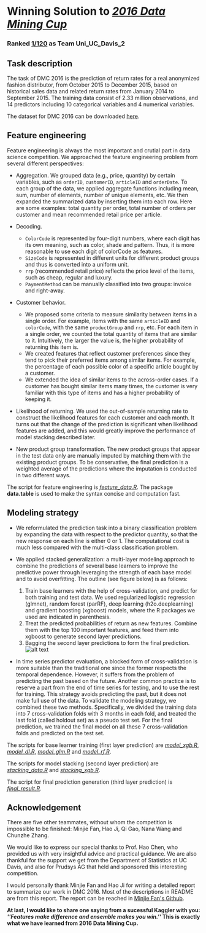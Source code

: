 # Winning Solution to [*2016 Data Mining Cup*](http://www.data-mining-cup.de/en/review/goto/article/dmc-2016.html)
### Ranked [1/120](https://www.ucdavis.edu/news/uc-davis-statistics-students-win-international-data-competition) as Team Uni_UC_Davis_2


## Task description

The task of DMC 2016 is the prediction of return rates for a real anonymized fashion distributor, from October 2015 to December 2015, based on historical sales data and related return rates from January 2014 to September 2015. The training data consist of 2.33 million observations, and 14 predictors including 10 categorical variables and 4 numerical variables.

The dataset for DMC 2016 can be downloaded [here](http://www.data-mining-cup.de/en/review/goto/article/dmc-2016.html).

## Feature engineering

Feature engineering is always the most important and crutial part in data science competition. We approached the feature engineering problem from several different perspectives:

- Aggregation. We grouped data (e.g., price, quantity) by certain variables, such as `orderID`, `customerID`, `articleID` and `orderDate`. To each group of the data, we applied aggregate functions including mean, sum, number of elements, number of unique elements, etc. We then expanded the summarized data by inserting them into each row. Here are some examples: total quantity per order, total number of orders per customer and mean recommended retail price per article.

- Decoding.
  - `ColorCode` is represented by four-digit numbers, where each digit has its own meaning, such as color, shade and pattern. Thus, it is more reasonable to use each digit of colorCode as features. 
  - `SizeCode` is represented in different units for different product groups and thus is converted into a uniform unit.
  - `rrp` (recommended retail price) reflects the price level of the items, such as cheap, regular and luxury. 
  - `PaymentMethod` can be manually classified into two groups: invoice and right-away.

- Customer behavior.
  - We proposed some criteria to measure similarity between items in a single order. For example, items with the same `articleID` and `colorCode`, with the same `productGroup` and `rrp`, etc. For each item in a single order, we counted the total quantity of items that are similar to it. Intuitively, the larger the value is, the higher probability of returning this item is.
  - We created features that reflect customer preferences since they tend to pick their preferred items among similar items. For example, the percentage of each possible color of a specific article bought by a customer. 
  - We extended the idea of similar items to the across-order cases. If a customer has bought similar items many times, the customer is very familiar with this type of items and has a higher probability of keeping it.

- Likelihood of returning. We used the out-of-sample returning rate to construct the likelihood features for each customer and each month. It turns out that the change of the prediction is significant when likelihood features are added, and this would greatly improve the performance of model stacking described later.

- New product group transformation. The new product groups that appear in the test data only are manually imputed by matching them with the existing product groups. To be conservative, the final prediction is a weighted average of the predictions where the imputation is conducted in two different ways.

The script for feature engineering is [*feature_data.R*](https://github.com/jlyang1990/Data_Mining_Cup_2016/blob/master/feature_data.R). The package **data.table** is used to make the syntax concise and computation fast.

## Modeling strategy

- We reformulated the prediction task into a binary classification problem by expanding the data with respect to the predictor quantity, so that the new response on each line is either 0 or 1. The computational cost is much less compared with the multi-class classification problem.

- We applied stacked generalization: a multi-layer modeling approach to combine the predictions of several base learners to improve the predictive power through leveraging the strength of each base model and to avoid overfitting. The outline (see figure below) is as follows:
  1. Train base learners with the help of cross-validation, and predict for both training and test data. We used regularized logistic regression (glmnet), random forest (parRF), deep learning (h2o.deeplearning) and gradient boosting (xgboost) models, where the R packages we used are indicated in parenthesis.
  2. Treat the predicted probabilities of return as new features. Combine them with the top 100 important features, and feed them into xgboost to generate second layer predictions.
  3. Bagging the second layer predictions to form the final prediction.
![alt text](https://github.com/jlyang1990/Data_Mining_Cup_2016/blob/master/flow_chart.png)

- In time series predictor evaluation, a blocked form of cross-validation is more suitable than the traditional one since the former respects the temporal dependence. However, it suffers from the problem of predicting the past based on the future. Another common practice is to reserve a part from the end of time series for testing, and to use the rest for training. This strategy avoids predicting the past, but it does not make full use of the data. To validate the modeling strategy, we combined these two methods. Specifically, we divided the training data into 7 cross-validation folds with 3 months in each fold, and treated the last fold (called holdout set) as a pseudo test set. For the final prediction, we trained the final model on all these 7 cross-validation folds and predicted on the test set.

The scripts for base learner training (first layer prediction) are [*model_xgb.R*](https://github.com/jlyang1990/Data_Mining_Cup_2016/blob/master/model_xgb.R), [*model_dl.R*](https://github.com/jlyang1990/Data_Mining_Cup_2016/blob/master/model_dl.R), [*model_glm.R*](https://github.com/jlyang1990/Data_Mining_Cup_2016/blob/master/model_glm.R) and [*model_rf.R*](https://github.com/jlyang1990/Data_Mining_Cup_2016/blob/master/model_rf.R).

The scripts for model stacking (second layer prediction) are [*stacking_data.R*](https://github.com/jlyang1990/Data_Mining_Cup_2016/blob/master/stacking_data.R) and [*stacking_xgb.R*](https://github.com/jlyang1990/Data_Mining_Cup_2016/blob/master/stacking_xgb.R).

The script for final prediction generation (third layer prediction) is [*final_result.R*](https://github.com/jlyang1990/Data_Mining_Cup_2016/blob/master/final_result.R).

## Acknowledgement

There are five other teammates, without whom the competition is impossible to be finished: Minjie Fan, Hao Ji, Qi Gao, Nana Wang and Chunzhe Zhang.

We would like to express our special thanks to Prof. Hao Chen, who provided us with very insightful advice and practical guidance. We are also thankful for the support we get from the Department of Statistics at UC Davis, and also for Prudsys AG that held and sponsored this interesting competition.

I would personally thank Minjie Fan and Hao Ji for writing a detailed report to summarize our work in DMC 2016. Most of the descriptions in README are from this report. The report can be reached in [Minjie Fan's Github](https://github.com/minjay/DMC2016).

**At last, I would like to share one saying from a sucessful Kaggler with you: *''Features make difference and ensemble makes you win.''* This is exactly what we have learned from 2016 Data Mining Cup.**